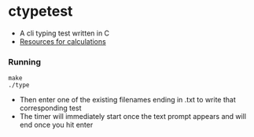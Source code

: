# ctypetest
- A cli typing test written in C
- [Resources for calculations](https://www.speedtypingonline.com/typing-equations)
### Running
```
make
./type
```
- Then enter one of the existing filenames ending in .txt to write that corresponding test
- The timer will immediately start once the text prompt appears and will end once you hit enter
